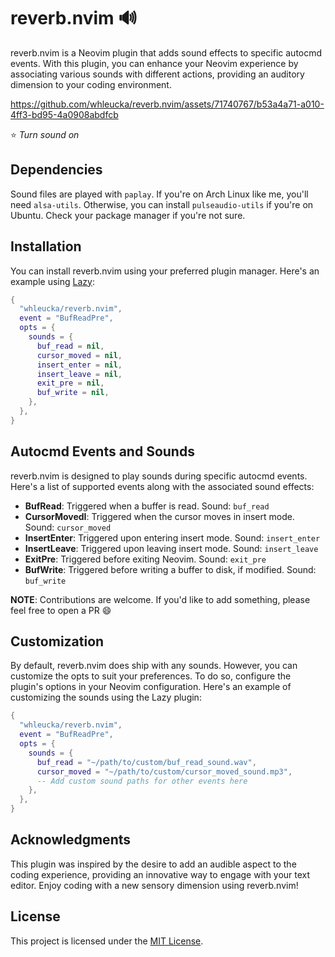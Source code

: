 # reverb.nvim 🔊

reverb.nvim is a Neovim plugin that adds sound effects to specific autocmd events. With this plugin, you can enhance your Neovim experience by associating various sounds with different actions, providing an auditory dimension to your coding environment.

https://github.com/whleucka/reverb.nvim/assets/71740767/b53a4a71-a010-4ff3-bd95-4a0908abdfcb

⭐ *Turn sound on* 


## Dependencies

Sound files are played with `paplay`. If you're on Arch Linux like me, you'll need `alsa-utils`. Otherwise, you can install `pulseaudio-utils` if you're on Ubuntu. Check your package manager if you're not sure.

## Installation

You can install reverb.nvim using your preferred plugin manager. Here's an example using [Lazy](https://github.com/folke/lazy.nvim):

```lua
{
  "whleucka/reverb.nvim",
  event = "BufReadPre",
  opts = {
    sounds = {
      buf_read = nil,
      cursor_moved = nil,
      insert_enter = nil,
      insert_leave = nil,
      exit_pre = nil,
      buf_write = nil,
    },
  },
}
```

## Autocmd Events and Sounds

reverb.nvim is designed to play sounds during specific autocmd events. Here's a list of supported events along with the associated sound effects:

- **BufRead**: Triggered when a buffer is read. Sound: `buf_read`
- **CursorMovedI**: Triggered when the cursor moves in insert mode. Sound: `cursor_moved`
- **InsertEnter**: Triggered upon entering insert mode. Sound: `insert_enter`
- **InsertLeave**: Triggered upon leaving insert mode. Sound: `insert_leave`
- **ExitPre**: Triggered before exiting Neovim. Sound: `exit_pre`
- **BufWrite**: Triggered before writing a buffer to disk, if modified. Sound: `buf_write`

**NOTE**: Contributions are welcome. If you'd like to add something, please feel free to open a PR 😄

## Customization

By default, reverb.nvim does ship with any sounds. However, you can customize the opts to suit your preferences. To do so, configure the plugin's options in your Neovim configuration. Here's an example of customizing the sounds using the Lazy plugin:

```lua
{
  "whleucka/reverb.nvim",
  event = "BufReadPre",
  opts = {
    sounds = {
      buf_read = "~/path/to/custom/buf_read_sound.wav",
      cursor_moved = "~/path/to/custom/cursor_moved_sound.mp3",
      -- Add custom sound paths for other events here
    },
  },
}
```

## Acknowledgments

This plugin was inspired by the desire to add an audible aspect to the coding experience, providing an innovative way to engage with your text editor. Enjoy coding with a new sensory dimension using reverb.nvim!

## License

This project is licensed under the [MIT License](LICENSE).
